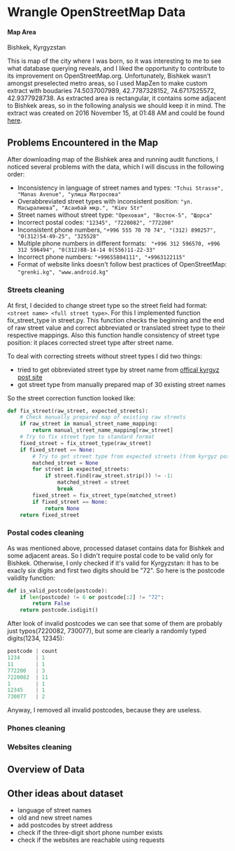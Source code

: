 # Wrangle OpenStreetMap Data

#### Map Area
Bishkek, Kyrgyzstan

This is map of the city where I was born, so it was interesting to me to see what database querying reveals, and I liked the opportunity to contribute to its improvement on OpenStreetMap.org.
Unfortunately, Bishkek wasn't amongst preselected metro areas, so I used MapZen to make custom extract with boudaries 74.5037007989, 42.7787328152, 74.6717525572, 42.9377928738. As extracted area is rectangular, it contains some adjacent to Bishkek areas, so in the following analysis we should keep it in mind. The extract was created on 2016 November 15, at 01:48 AM and could be found [here](https://mapzen.com/data/metro-extracts/your-extracts/14f307f3f854).

## Problems Encountered in the Map

After downloading map of the Bishkek area and running audit functions, I noticed several problems with the data, which I will discuss in the following order:

* Inconsistency in language of street names and types: ```"Tchui Strasse",  "Manas Avenue", "улица Матросова"```
* Over­abbreviated street types with inconsistent position: ```"ул. Масыралиева”, "Асанбай мкр.", "Kiev Str"```
* Street names without street type: ```"Ореховая", "Восток-5", "Щорса"```
* Incorrect postal codes: ```"12345", "7220082", "772200"```
* Inconsistent phone numbers,  ```"+996 555 70 70 74", "(312) 890257", "0(312)54-49-25", "325528"```
* Multiple phone numbers in different formats: ``` "+996 312 596570, +996 312 596494", "0(312)88-14-14 0(556)11-22-33"```
* Incorrect phone numbers: ```"+99655804111", "+9963122115"```
* Format of website links doesn't follow best practices of OpenStreetMap: ```"grenki.kg", "www.android.kg"```

### Streets cleaning
At first, I decided to change street type so the street field had format: ```<street name> <full street type>```. For this I implemented function fix_street_type in street.py. This function checks the beginning and the end of raw street value and correct abbreviated or translated street type to their respective mappings. Also this function handle consistency of street type position: it places corrected street type after street name.

To deal with correcting streets without street types I did two things:
* tried to get obbreviated street type by street name from [offical kyrgyz post site](http://kyrgyzpost.kg/ru/zipcodes-search.html?e%5B_itemcategory%5D%5B%5D=&e%5B6e61c763-659a-4bf2-8d0b-1fd1151b357f%5D=&limit=all&order=alpha&logic=and&send-form=%D0%98%D1%81%D0%BA%D0%B0%D1%82%D1%8C&controller=search&Itemid=356&option=com_zoo&task=filter&exact=0&type=otdelenie-svyazi&app_id=9)
* got street type from manually prepared map of 30 existing street names

So the street correction function looked like:
```python 
def fix_street(raw_street, expected_streets):
    # Check manually prepared map of existing raw streets
    if raw_street in manual_street_name_mapping:
        return manual_street_name_mapping[raw_street]
    # Try to fix street type to standard format
    fixed_street = fix_street_type(raw_street)
    if fixed_street == None:
        # Try to get street type from expected streets (from kyrgyz post website)
        matched_street = None
        for street in expected_streets:
            if street.find(raw_street.strip()) != -1:
                matched_street = street
                break
        fixed_street = fix_street_type(matched_street)
        if fixed_street == None:
            return None
    return fixed_street
```

### Postal codes cleaning
As was mentioned above, processed dataset contains data for Bishkek and some adjacent areas. So I didn't require postal code to be valid only for Bishkek. Otherwise, I only checked if it's valid for Kyrgyzstan: it has to be exacly six digits and first two digits should be "72". So here is the postcode validity function:
```python
def is_valid_postcode(postcode):
    if len(postcode) != 6 or postcode[:2] != "72":
        return False
    return postcode.isdigit()
```

After look of invalid postcodes we can see that some of them are probably just typos(7220082, 730077), but some are clearly a randomly typed digits(1234, 12345):
```python
postcode | count
1234     | 1
11       | 1
772200   | 3
7220082  | 11
1        | 1
12345    | 1
730077   | 2
```

Anyway, I removed all invalid postcodes, because they are useless.

### Phones cleaning

### Websites cleaning


## Overview of Data


## Other ideas about dataset
* language of street names
* old and new street names
* add postcodes by street address
* check if the three-digit short phone number exists
* check if the websites are reachable using requests
 



